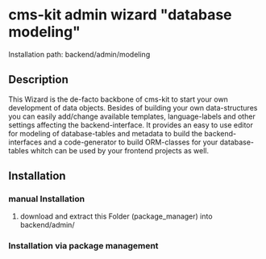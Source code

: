 # cms-kit admin wizard "database modeling"

Installation path: backend/admin/modeling

## Description

This Wizard is the de-facto backbone of cms-kit to start your own development of data objects.
Besides of building your own data-structures you can easily add/change available templates,
language-labels and other settings affecting the backend-interface.
It provides an easy to use editor for modeling of database-tables and metadata
to build the backend-interfaces and a code-generator to build ORM-classes for your
database-tables whitch can be used by your frontend projects as well.


## Installation

### manual Installation

1. download and extract this Folder (package_manager) into backend/admin/

### Installation via package management

